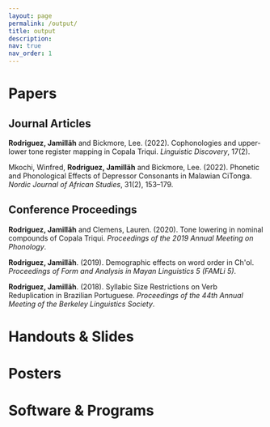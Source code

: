 ```yaml
---
layout: page
permalink: /output/
title: output
description:
nav: true
nav_order: 1
---
```


# Papers
## Journal Articles

<b>Rodriguez, Jamilläh</b> and Bickmore, Lee. (2022). Cophonologies and upper-lower tone register mapping in Copala Triqui. <i>Linguistic Discovery</i>, 17(2). <a href="https://doi.org/10.1349/PS1.1537-0852.A.527"></a><br>

Mkochi, Winfred, <b>Rodriguez, Jamilläh</b> and Bickmore, Lee. (2022). Phonetic and Phonological Effects of Depressor Consonants in Malawian CiTonga. <i>Nordic Journal of African Studies</i>, 31(2), 153–179. <a href="https://doi.org/10.53228/njas.v31i2.822"></a><br>

## Conference Proceedings

<b>Rodriguez, Jamilläh</b> and Clemens, Lauren. (2020). Tone lowering in nominal compounds of Copala Triqui. <i>Proceedings of the 2019 Annual Meeting on Phonology</i>. <a href="https://doi.org/10.3765/amp.v8i0.4756"></a><br>

<b>Rodriguez, Jamilläh</b>. (2019). Demographic effects on word order in Ch'ol. <i>Proceedings of Form and Analysis in Mayan Linguistics 5 (FAMLi 5)</i>. <a href="https://escholarship.org/uc/item/7vf0c7nz"></a><br>

<b>Rodriguez, Jamilläh</b>. (2018). Syllabic Size Restrictions on Verb Reduplication in Brazilian Portuguese. <i>Proceedings of the 44th Annual Meeting of the Berkeley Linguistics Society</i>. <a href="https://linguistics.berkeley.edu/bls/previous_proceedings/BLS44_proceedings.pdf"></a><br>

# Handouts & Slides

# Posters

# Software & Programs

